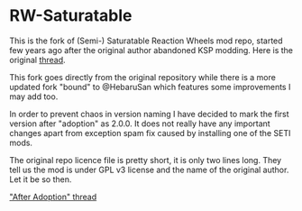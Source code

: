 # RW-Saturatable

This is the fork of (Semi-) Saturatable Reaction Wheels mod repo, started few years ago after the original author abandoned KSP modding. Here is the original [thread](https://forum.kerbalspaceprogram.com/index.php?/topic/105289-*).

This fork goes directly from the original repository while there is a more updated fork "bound" to @HebaruSan which features some improvements I may add too.

In order to prevent chaos in version naming I have decided to mark the first version after "adoption" as 2.0.0. It does not really have any important changes apart from exception spam fix caused by installing one of the SETI mods.

The original repo licence file is pretty short, it is only two lines long. They tell us the mod is under GPL v3 license and the name of the original author. Let it be so then.

["After Adoption" thread](https://forum.kerbalspaceprogram.com/index.php?/topic/200480-*)
